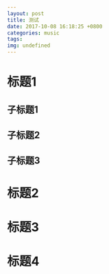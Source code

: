 ```yaml
---
layout: post
title: 测试
date: 2017-10-08 16:18:25 +0800
categories: music
tags: 
img: undefined
---
```

# 标题1
## 子标题1
## 子标题2
## 子标题3
# 标题2
# 标题3
# 标题4